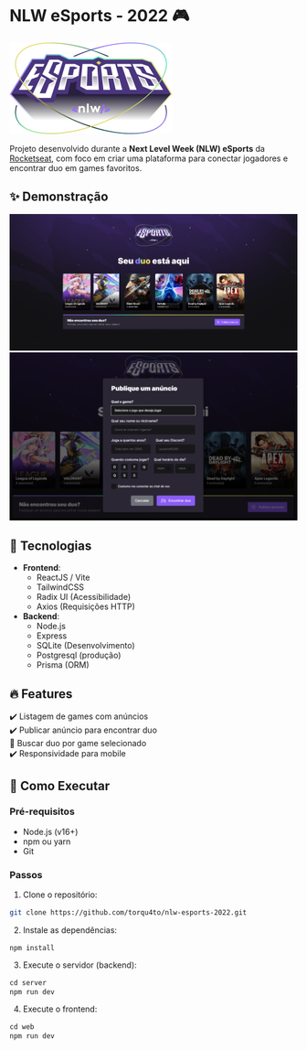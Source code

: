 # NLW eSports - 2022 🎮

![Capa do Projeto](https://raw.githubusercontent.com/torqu4to/nlw-esports-2022/refs/heads/main/docs/img/logo-nlw-eSports.png)

Projeto desenvolvido durante a **Next Level Week (NLW) eSports** da [Rocketseat](https://www.rocketseat.com.br/), com foco em criar uma plataforma para conectar jogadores e encontrar duo em games favoritos.

## ✨ Demonstração
![Demo 1](https://raw.githubusercontent.com/torqu4to/nlw-esports-2022/refs/heads/main/docs/img/home.png)
![Demo 2](https://raw.githubusercontent.com/torqu4to/nlw-esports-2022/refs/heads/main/docs/img/publishad2.png)

## 🚀 Tecnologias

- **Frontend**: 
  - ReactJS / Vite
  - TailwindCSS
  - Radix UI (Acessibilidade)
  - Axios (Requisições HTTP)
- **Backend**:
  - Node.js
  - Express
  - SQLite (Desenvolvimento)
  - Postgresql (produção)
  - Prisma (ORM)

## 🔥 Features

✔️ Listagem de games com anúncios  
✔️ Publicar anúncio para encontrar duo  
🚧 Buscar duo por game selecionado  
✔️ Responsividade para mobile

## 📌 Como Executar

### Pré-requisitos
- Node.js (v16+)
- npm ou yarn
- Git

### Passos

1. Clone o repositório:
```bash
git clone https://github.com/torqu4to/nlw-esports-2022.git
```
2. Instale as dependências:
```
npm install
```
3. Execute o servidor (backend):
```
cd server
npm run dev
```
4. Execute o frontend:
```
cd web
npm run dev
```

